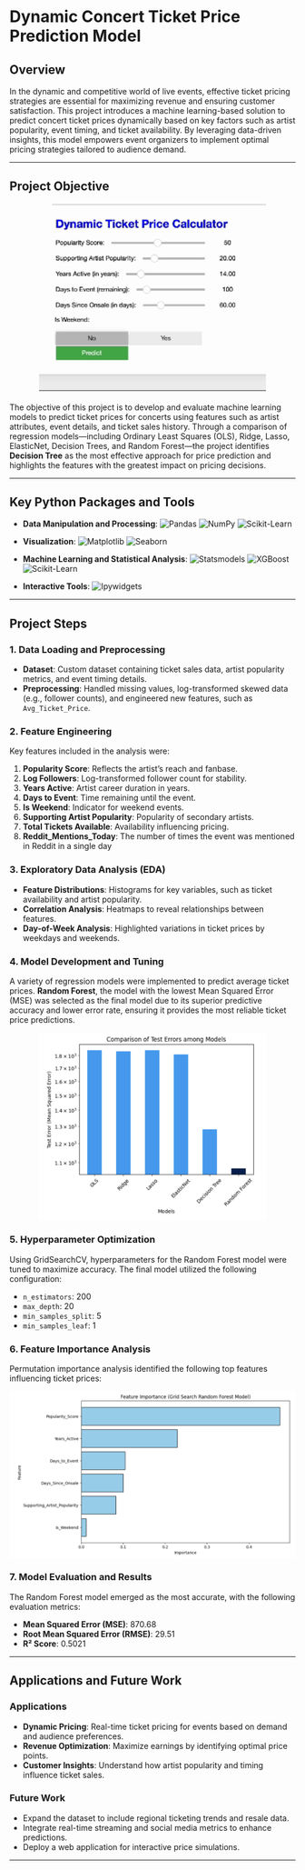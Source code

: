 # Dynamic Concert Ticket Price Prediction Model

## Overview

In the dynamic and competitive world of live events, effective ticket pricing strategies are essential for maximizing revenue and ensuring customer satisfaction. This project introduces a machine learning-based solution to predict concert ticket prices dynamically based on key factors such as artist popularity, event timing, and ticket availability. By leveraging data-driven insights, this model empowers event organizers to implement optimal pricing strategies tailored to audience demand.

---

## Project Objective

<img src="Assets/price_calculator.gif" alt="Price Calculator in Action" width="400" style="display: block; margin: 10px auto 20px auto;">

The objective of this project is to develop and evaluate machine learning models to predict ticket prices for concerts using features such as artist attributes, event details, and ticket sales history. Through a comparison of regression models—including Ordinary Least Squares (OLS), Ridge, Lasso, ElasticNet, Decision Trees, and Random Forest—the project identifies **Decision Tree** as the most effective approach for price prediction and highlights the features with the greatest impact on pricing decisions.

---

## Key Python Packages and Tools

- **Data Manipulation and Processing**: ![Pandas](https://img.shields.io/badge/Pandas-150458?style=flat-square&logo=pandas&logoColor=white) ![NumPy](https://img.shields.io/badge/NumPy-013243?style=flat-square&logo=numpy&logoColor=white) ![Scikit-Learn](https://img.shields.io/badge/Scikit--Learn-F7931E?style=flat-square&logo=scikit-learn&logoColor=white)

- **Visualization**: ![Matplotlib](https://img.shields.io/badge/Matplotlib-007ACC?style=flat-square&logo=matplotlib&logoColor=white) ![Seaborn](https://img.shields.io/badge/Seaborn-3776AB?style=flat-square&logo=python&logoColor=white)

- **Machine Learning and Statistical Analysis**: ![Statsmodels](https://img.shields.io/badge/Statsmodels-00A3E0?style=flat-square) ![XGBoost](https://img.shields.io/badge/XGBoost-FF6F00?style=flat-square&logo=xgboost&logoColor=white) ![Scikit-Learn](https://img.shields.io/badge/Scikit--Learn-F7931E?style=flat-square&logo=scikit-learn&logoColor=white)

- **Interactive Tools**: ![Ipywidgets](https://img.shields.io/badge/Ipywidgets-3776AB?style=flat-square&logo=python&logoColor=white)

---

## Project Steps

### 1. Data Loading and Preprocessing

- **Dataset**: Custom dataset containing ticket sales data, artist popularity metrics, and event timing details.
- **Preprocessing**: Handled missing values, log-transformed skewed data (e.g., follower counts), and engineered new features, such as `Avg_Ticket_Price`.

### 2. Feature Engineering

Key features included in the analysis were:

1. **Popularity Score**: Reflects the artist’s reach and fanbase.
2. **Log Followers**: Log-transformed follower count for stability.
3. **Years Active**: Artist career duration in years.
4. **Days to Event**: Time remaining until the event.
5. **Is Weekend**: Indicator for weekend events.
6. **Supporting Artist Popularity**: Popularity of secondary artists.
7. **Total Tickets Available**: Availability influencing pricing.
8. **Reddit_Mentions_Today**: The number of times the event was mentioned in Reddit in a single day

### 3. Exploratory Data Analysis (EDA)

- **Feature Distributions**: Histograms for key variables, such as ticket availability and artist popularity.
- **Correlation Analysis**: Heatmaps to reveal relationships between features.
- **Day-of-Week Analysis**: Highlighted variations in ticket prices by weekdays and weekends.

### 4. Model Development and Tuning

A variety of regression models were implemented to predict average ticket prices. **Random Forest**, the model with the lowest Mean Squared Error (MSE) was selected as the final model due to its superior predictive accuracy and lower error rate, ensuring it provides the most reliable ticket price predictions.

<img src="Assets/model_comparison.png" alt="Price Calculator in Action" width="400" style="display: block; margin: 10px auto 20px auto;">

### 5. Hyperparameter Optimization

Using GridSearchCV, hyperparameters for the Random Forest model were tuned to maximize accuracy. The final model utilized the following configuration:
- `n_estimators`: 200
- `max_depth`: 20
- `min_samples_split`: 5
- `min_samples_leaf`: 1

### 6. Feature Importance Analysis

Permutation importance analysis identified the following top features influencing ticket prices:

<img src="Assets/importance.png" alt="Price Calculator in Action" width="600" style="display: block; margin: 10px auto 20px auto;">


### 7. Model Evaluation and Results

The Random Forest model emerged as the most accurate, with the following evaluation metrics:
- **Mean Squared Error (MSE)**: 870.68
- **Root Mean Squared Error (RMSE)**: 29.51
- **R² Score**: 0.5021

---

## Applications and Future Work

### Applications

- **Dynamic Pricing**: Real-time ticket pricing for events based on demand and audience preferences.
- **Revenue Optimization**: Maximize earnings by identifying optimal price points.
- **Customer Insights**: Understand how artist popularity and timing influence ticket sales.

### Future Work

- Expand the dataset to include regional ticketing trends and resale data.
- Integrate real-time streaming and social media metrics to enhance predictions.
- Deploy a web application for interactive price simulations.

---
